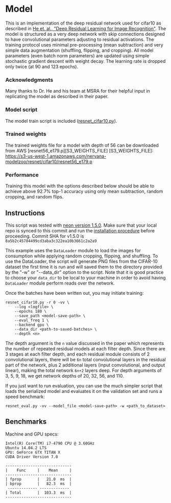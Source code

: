 # Model
This is an implementation of the deep residual network used for cifar10 as described in [He et. al.,
"Deep Residual Learning for Image Recognition"](http://arxiv.org/abs/1512.03385).  The model is
structured as a very deep network with skip connections designed to have convolutional parameters
adjusting to residual activations.  The training protocol uses minimal pre-processing (mean
subtraction) and very simple data augmentation (shuffling, flipping, and cropping).  All model
parameters (even batch norm parameters) are updated using simple stochastic gradient descent with
weight decay.  The learning rate is dropped only twice (at 90 and 123 epochs).

### Acknowledgments
Many thanks to Dr. He and his team at MSRA for their helpful input in replicating the model as
described in their paper.

### Model script
The model train script is included ([resnet_cifar10.py](./resnet_cifar10.py)).

### Trained weights
The trained weights file for a model with depth of 56 can be downloaded from AWS
[resnet56_e179.p][S3_WEIGHTS_FILE]
[S3_WEIGHTS_FILE]: https://s3-us-west-1.amazonaws.com/nervana-modelzoo/resnet/cifar10/resnet56_e179.p

### Performance
Training this model with the options described below should be able to achieve above 92.7% top-1
accuracy using only mean subtraction, random cropping, and random flips.

## Instructions
This script was tested with [neon version 1.5.0](https://github.com/NervanaSystems/neon/tree/v1.5.0).
Make sure that your local repo is synced to this commit and run the [installation
procedure](http://neon.nervanasys.com/docs/latest/installation.html) before proceeding.
Commit SHA for v1.5.0 is  `8a5b2c45784499cd3aba3c322ea10b3661c2a2a9`

This example uses the `DataLoader` module to load the images for consumption while applying random
cropping, flipping, and shuffling.  To use the DataLoader, the script will generate PNG files from
the CIFAR-10 dataset the first time it is run and will saved them to the directory provided by
the "-w" or "--data_dir" option to the script.
Note that it is good practice to choose your `data_dir` to be local to your machine in order to
avoid having `DataLoader` module perform reads over the network.

Once the batches have been written out, you may initiate training:
```
resnet_cifar10.py -r 0 -vv \
    --log <logfile> \
    --epochs 180 \
    --save_path <model-save-path> \
    --eval_freq 1 \
    --backend gpu \
    --data_dir <path-to-saved-batches> \
    --depth <n>
```

The depth argument is the `n` value discussed in the paper which represents the number of repeated
residual models at each filter depth.  Since there are 3 stages at each filter depth, and each
residual module consists of 2 convolutional layers, there will be `6n` total convolutional layers
in the residual part of the network, plus 2 additional layers (input convolutional, and output
linear), making the total network `6n+2` layers deep.  For depth arguments of 3, 5, 9, 18, we get
network depths of 20, 32, 56, and 110.

If you just want to run evaluation, you can use the much simpler script that loads the serialized
model and evaluates it on the validation set and runs a speed benchmark:

```
resnet_eval.py -vv --model_file <model-save-path> -w <path_to_dataset>
```

## Benchmarks
Machine and GPU specs:
```
Intel(R) Core(TM) i7-4790 CPU @ 3.60GHz
Ubuntu 14.04.2 LTS
GPU: GeForce GTX TITAN X
CUDA Driver Version 7.0
```
```
-----------------------------
|    Func     |    Mean     |
-----------------------------
| fprop       |   21.0  ms  |
| bprop       |   82.3  ms  |
 ------------- -------------
| Total       |  103.3  ms  |
-----------------------------
```
